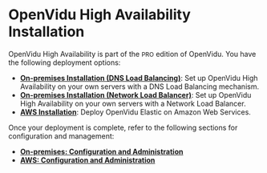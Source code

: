 # OpenVidu High Availability Installation

OpenVidu High Availability is part of the <span style="font-size: 12px;" class="openvidu-tag openvidu-pro-tag">PRO</span> edition of OpenVidu. You have the following deployment options:

- [**On-premises Installation (DNS Load Balancing)**](./install/on-premises-dlb/): Set up OpenVidu High Availability on your own servers with a DNS Load Balancing mechanism.
- [**On-premises Installation (Network Load Balancer)**](./install/on-premises-nlb/): Set up OpenVidu High Availability on your own servers with a Network Load Balancer.
- [**AWS Installation**](./install/aws/): Deploy OpenVidu Elastic on Amazon Web Services.

Once your deployment is complete, refer to the following sections for configuration and management:

- [**On-premises: Configuration and Administration**](./admin/on-premises)
- [**AWS: Configuration and Administration**](./admin/aws)
